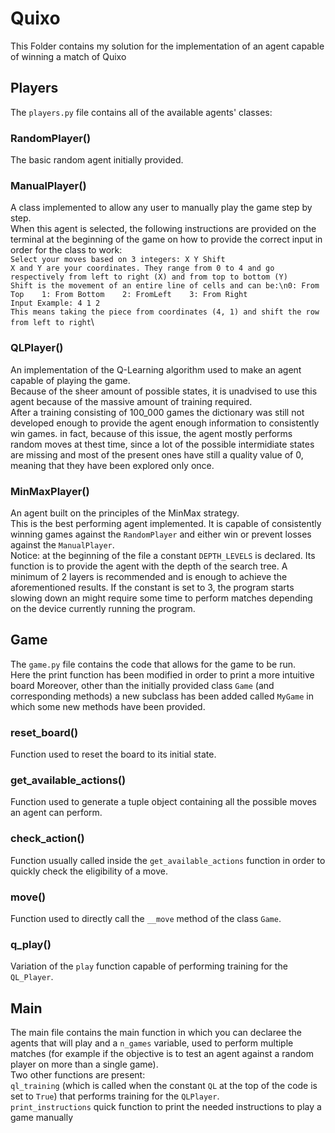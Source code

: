 # Quixo
This Folder contains my solution for the implementation of an agent capable of winning a match of Quixo


## Players
The `players.py` file contains all of the available agents' classes:


### RandomPlayer()
The basic random agent initially provided.


### ManualPlayer()
A class implemented to allow any user to manually play the game step by step.\
When this agent is selected, the following instructions are provided on the terminal at the beginning of the game on how to provide the correct input in order for the class to work:\
`Select your moves based on 3 integers: X Y Shift`\
`X and Y are your coordinates. They range from 0 to 4 and go respectively from left to right (X) and from top to bottom (Y)`\
`Shift is the movement of an entire line of cells and can be:\n0: From Top    1: From Bottom    2: FromLeft    3: From Right`\
`Input Example: 4 1 2`\
`This means taking the piece from coordinates (4, 1) and shift the row from left to right`\


### QLPlayer()
An implementation of the Q-Learning algorithm used to make an agent capable of playing the game.\
Because of the sheer amount of possible states, it is unadvised to use this agent because of the massive amount of training required.\
After a training consisting of 100_000 games the dictionary was still not developed enough to provide the agent enough information to consistently win games. in fact, because of this issue, the agent mostly performs random moves at thest time, since a lot of the possible intermidiate states are missing and most of the present ones have still a quality value of 0, meaning that they have been explored only once.


### MinMaxPlayer()
An agent built on the principles of the MinMax strategy.\
This is the best performing agent implemented. It is capable of consistently winning games against the `RandomPlayer` and either win or prevent losses against the `ManualPlayer`.\
Notice: at the beginning of the file a constant `DEPTH_LEVELS` is declared. Its function is to provide the agent with the depth of the search tree. A minimum of 2 layers is recommended and is enough to achieve the aforementioned results. If the constant is set to 3, the program starts slowing down an might require some time to perform matches depending on the device currently running the program.


## Game
The `game.py` file contains the code that allows for the game to be run.\
Here the print function has been modified in order to print a more intuitive board
Moreover, other than the initially provided class `Game` (and corresponding methods) a new subclass has been added called `MyGame` in which some new methods have been provided.


### reset_board()
Function used to reset the board to its initial state.


### get_available_actions()
Function used to generate a tuple object containing all the possible moves an agent can perform.


### check_action()
Function usually called inside the `get_available_actions` function in order to quickly check the eligibility of a move.


### move()
Function used to directly call the `__move` method of the class `Game`.


### q_play()
Variation of the `play` function capable of performing training for the `QL_Player`.


## Main
The main file contains the main function in which you can declaree the agents that will play and a `n_games` variable, used to perform multiple matches (for example if the objective is to test an agent against a random player on more than a single game).\
Two other functions are present:\
`ql_training` (which is called when the constant `QL` at the top of the code is set to `True`) that performs training for the `QLPlayer`.\
`print_instructions` quick function to print the needed instructions to play a game manually








